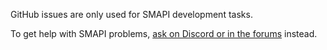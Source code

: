GitHub issues are only used for SMAPI development tasks.

To get help with SMAPI problems, [ask on Discord or in the forums](https://smapi.io/community)
instead.
